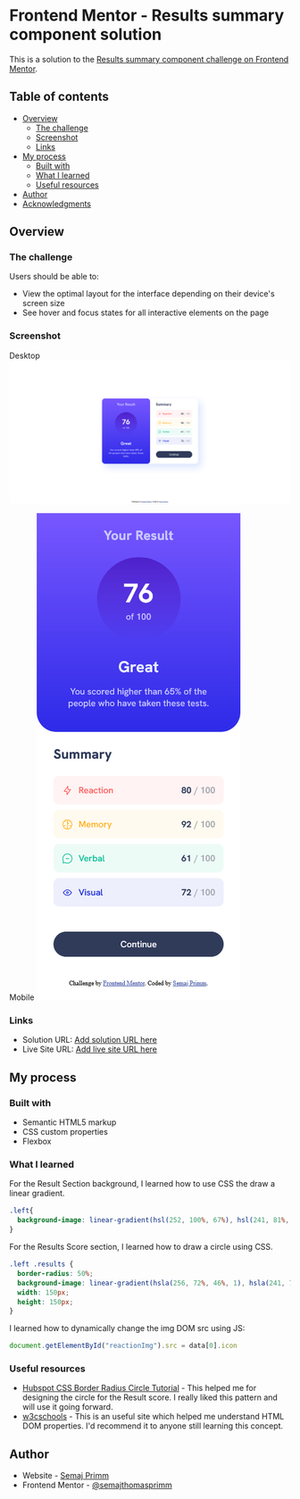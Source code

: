 # Frontend Mentor - Results summary component solution

This is a solution to the [Results summary component challenge on Frontend Mentor](https://www.frontendmentor.io/challenges/results-summary-component-CE_K6s0maV). 

## Table of contents

- [Overview](#overview)
  - [The challenge](#the-challenge)
  - [Screenshot](#screenshot)
  - [Links](#links)
- [My process](#my-process)
  - [Built with](#built-with)
  - [What I learned](#what-i-learned)
  - [Useful resources](#useful-resources)
- [Author](#author)
- [Acknowledgments](#acknowledgments)


## Overview

### The challenge

Users should be able to:

- View the optimal layout for the interface depending on their device's screen size
- See hover and focus states for all interactive elements on the page

### Screenshot

Desktop
![Screenshot of desktop summary component](./screenshot-desktop.png)

Mobile
![Screenshot of mobile summary component](./screenshot-mobile.png)

### Links

- Solution URL: [Add solution URL here](https://your-solution-url.com)
- Live Site URL: [Add live site URL here](https://your-live-site-url.com)

## My process

### Built with

- Semantic HTML5 markup
- CSS custom properties
- Flexbox

### What I learned
For the Result Section background, I learned how to use CSS the draw a linear gradient.

```css
.left{
  background-image: linear-gradient(hsl(252, 100%, 67%), hsl(241, 81%, 54%));
}
```

For the Results Score section, I learned how to draw a circle using CSS.
```css
.left .results {
  border-radius: 50%;
  background-image: linear-gradient(hsla(256, 72%, 46%, 1), hsla(241, 72%, 46%, 0));
  width: 150px;
  height: 150px;
}
```

I learned how to dynamically change the img DOM src using JS:
```js
document.getElementById("reactionImg").src = data[0].icon
```

### Useful resources

- [Hubspot CSS Border Radius Circle Tutorial](https://blog.hubspot.com/website/css-border-radius-circle) - This helped me for designing the circle for the Result score. I really liked this pattern and will use it going forward.
- [w3cschools](https://www.w3schools.com) - This is an useful site which helped me understand HTML DOM properties. I'd recommend it to anyone still learning this concept.

## Author

- Website - [Semaj Primm](https://www.semajprimm.com)
- Frontend Mentor - [@semajthomasprimm](https://www.frontendmentor.io/profile/semajthomasprimm)
